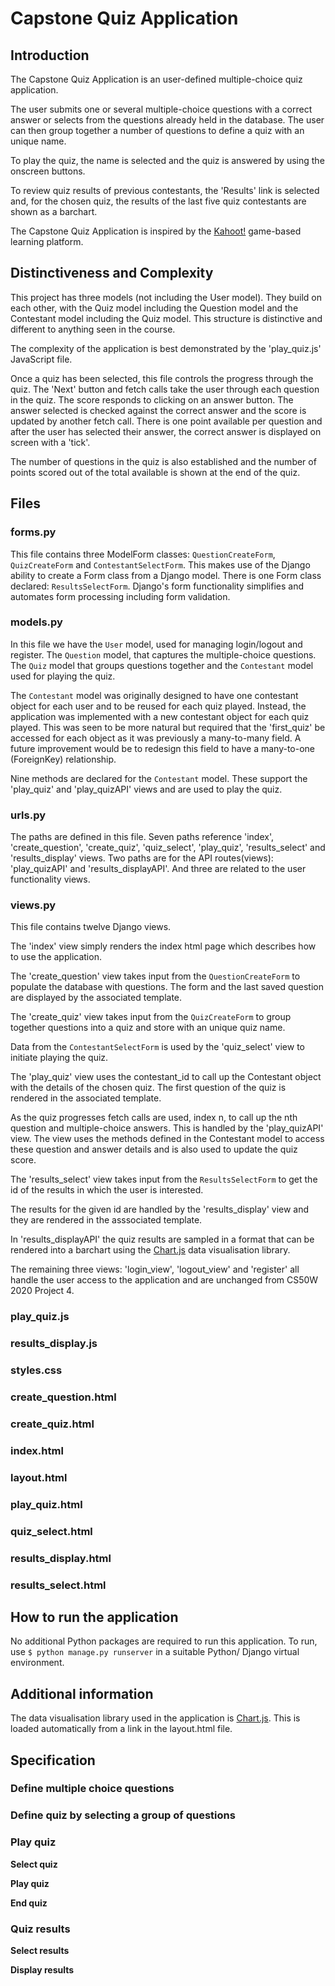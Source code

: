 # Capstone Quiz Application

## Introduction
The Capstone Quiz Application is an user-defined multiple-choice quiz application. 

The user submits one or several multiple-choice questions with a correct answer or selects from the questions already held in the database. The user can then group together a number of questions to define a quiz with an unique name. 

To play the quiz, the name is selected and the quiz is answered by using the onscreen buttons.

To review quiz results of previous contestants, the 'Results' link is selected and, for the chosen quiz, the results of the last five quiz contestants are shown as a barchart. 

The Capstone Quiz Application is inspired by the [Kahoot!](https://kahoot.com) game-based learning platform.

## Distinctiveness and Complexity
This project has three models (not including the User model). They build on each other, with the Quiz model including the Question model and the Contestant model including the Quiz model. This structure is distinctive and different to anything seen in the course.

The complexity of the application is best demonstrated by the 'play_quiz.js' JavaScript file. 

Once a quiz has been selected, this file controls the progress through the quiz. The 'Next' button and fetch calls take the user through each question in the quiz. The score responds to clicking on an answer button. The answer selected is checked against the correct answer and the score is updated by another fetch call. There is one point available per question and after the user has selected their answer, the correct answer is displayed on screen with a 'tick'. 

The number of questions in the quiz is also established and the number of points scored out of the total available is shown at the end of the quiz.
## Files

### forms.py
This file contains three ModelForm classes: `QuestionCreateForm`, `QuizCreateForm` and `ContestantSelectForm`. This makes use of the Django ability to create a Form class from a Django model. There is one Form class declared: `ResultsSelectForm`. Django's form functionality simplifies and automates form processing including form validation.

### models.py
In this file we have the `User` model, used for managing login/logout and register. The `Question` model, that captures the multiple-choice questions. The `Quiz` model that groups questions together and the `Contestant` model used for playing the quiz.

The `Contestant` model was originally designed to have one contestant object for each user and to be reused for each quiz played. Instead, the application was implemented with a new contestant object for each quiz played. This was seen to be more natural but required that the 'first_quiz' be accessed for each object as it was previously a many-to-many field. A future improvement would be to redesign this field to have a many-to-one (ForeignKey) relationship. 

Nine methods are declared for the `Contestant` model. These support the 'play_quiz' and 'play_quizAPI' views and are used to play the quiz. 

### urls.py
The paths are defined in this file. Seven paths reference 'index', 'create_question', 'create_quiz', 'quiz_select', 'play_quiz', 'results_select' and 'results_display' views. Two paths are for the API routes(views): 'play_quizAPI' and 'results_displayAPI'. And three are related to the user functionality views.

### views.py
This file contains twelve Django views. 

The 'index' view simply renders the index html page which describes how to use the application. 

The 'create_question' view takes input from the `QuestionCreateForm` to populate the database with questions. The form and the last saved question are displayed by the associated template.

The 'create_quiz' view takes input from the `QuizCreateForm` to group together questions into a quiz and store with an unique quiz name.

Data from the `ContestantSelectForm` is used by the 'quiz_select' view to initiate playing the quiz.

The 'play_quiz' view uses the contestant_id to call up the Contestant object with the details of the chosen quiz. The first question of the quiz is rendered in the associated template.

As the quiz progresses fetch calls are used, index n, to call up the nth question and multiple-choice answers. This is handled by the 'play_quizAPI' view. The view uses the methods defined in the Contestant model to access these question and answer details and is also used to update the quiz score.

The 'results_select' view takes input from the `ResultsSelectForm` to get the id of the results in which the user is interested.

The results for the given id are handled by the 'results_display' view and they are rendered in the asssociated template.

In 'results_displayAPI' the quiz results are sampled in a format that can be rendered into a barchart using the [Chart.js](https://www.chartjs.org) data visualisation library.

The remaining three views: 'login_view', 'logout_view' and 'register' all handle the user access to the application and are unchanged from CS50W 2020 Project 4.

### play_quiz.js
### results_display.js
### styles.css

### create_question.html
### create_quiz.html
### index.html
### layout.html
### play_quiz.html
### quiz_select.html
### results_display.html
### results_select.html

## How to run the application
No additional Python packages are required to run this application. To run, use `$ python manage.py runserver` in a suitable Python/ Django virtual environment.

## Additional information
The data visualisation library used in the application is [Chart.js](https://www.chartjs.org). This is loaded automatically from a link in the layout.html file.

## Specification

### Define multiple choice questions

### Define quiz by selecting a group of questions

### Play quiz

**Select quiz**

**Play quiz**

**End quiz**

### Quiz results

**Select results**

**Display results**
